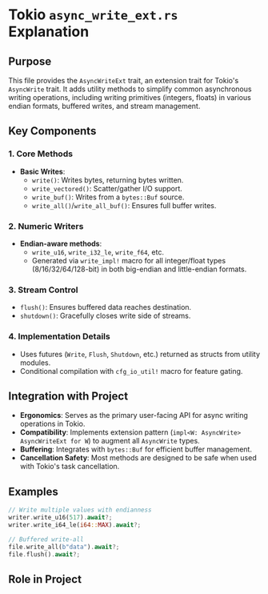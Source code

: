 # Tokio `async_write_ext.rs` Explanation

## Purpose
This file provides the `AsyncWriteExt` trait, an extension trait for Tokio's `AsyncWrite` trait. It adds utility methods to simplify common asynchronous writing operations, including writing primitives (integers, floats) in various endian formats, buffered writes, and stream management.

## Key Components

### 1. Core Methods
- **Basic Writes**: 
  - `write()`: Writes bytes, returning bytes written.
  - `write_vectored()`: Scatter/gather I/O support.
  - `write_buf()`: Writes from a `bytes::Buf` source.
  - `write_all()`/`write_all_buf()`: Ensures full buffer writes.

### 2. Numeric Writers
- **Endian-aware methods**:
  - `write_u16`, `write_i32_le`, `write_f64`, etc.
  - Generated via `write_impl!` macro for all integer/float types (8/16/32/64/128-bit) in both big-endian and little-endian formats.

### 3. Stream Control
- `flush()`: Ensures buffered data reaches destination.
- `shutdown()`: Gracefully closes write side of streams.

### 4. Implementation Details
- Uses futures (`Write`, `Flush`, `Shutdown`, etc.) returned as structs from utility modules.
- Conditional compilation with `cfg_io_util!` macro for feature gating.

## Integration with Project
- **Ergonomics**: Serves as the primary user-facing API for async writing operations in Tokio.
- **Compatibility**: Implements extension pattern (`impl<W: AsyncWrite> AsyncWriteExt for W`) to augment all `AsyncWrite` types.
- **Buffering**: Integrates with `bytes::Buf` for efficient buffer management.
- **Cancellation Safety**: Most methods are designed to be safe when used with Tokio's task cancellation.

## Examples
```rust
// Write multiple values with endianness
writer.write_u16(517).await?;
writer.write_i64_le(i64::MAX).await?;

// Buffered write-all
file.write_all(b"data").await?;
file.flush().await?;
```

## Role in Project